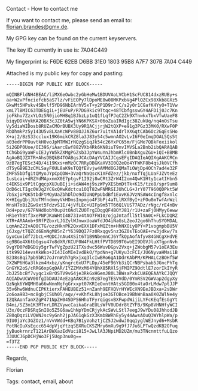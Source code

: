 Contact - How to contact me

If you want to contact me, please send an email to: [florian.brandes@gmx.de](mailto:florian.brandes@gmx.de).

My GPG key can be found on the current keyservers. 

The key ID currently in use is: 7A04C449

My fingerprint is: F6DE 62EB D6BB 31E0 1803  95B8 A7F7 307B 7A04 C449

Attached is my public key for copy and pasting:


	-----BEGIN PGP PUBLIC KEY BLOCK-----

	mQINBFldNH4BEAC/liMX6eOwbc2yGbHeMw1BDUVAoLVCbH1ScFUC814dxzRUBy+s
	aa+W2vPfnciefcb5aS7lz/vFiEOPy7lDpoME8w08MKPxbVg4PlQZCx98Xkb8GXz5
	GkwMt5HPskv4SBvlf5YD96NbIArhV5xT+y2P1D9rJrC/s2y0r1CGafK4YyO+T1Vw
	xmL7lBMIC63TDEGgiL+jEUFuP/R7DG9kic9Ttqc+48TCbfgsswGY4AFDij0Jc7Kn
	joFkhu7ZzxYLOz5N0jioMHBq1BJbzLp1uQ1fLqfPJqC2Zk9XTnwkxTbxVfwUaeF8
	biqyDDkVykKA20BX3cJZ0tA5wjYN6KPKSX+06oZuaIRdIgc38ZukUq/nq4nOsTsu
	Vy5diaWIDosb8RUZaCMOrBUBX3Uy9RQACjjrjW2tQXP+e91g3PGz33MK0/RXwF0P
	RbDhmkPz5y143U5v8LXaKcWPv88OJJAZ6ur7uitVA1drlXXGqtCAb6Oc2GqEsSHo
	X+aj2/BzS33cclux19K6mikCRZ8la3J83y54c5wmnAO2vLvI6F0eImqDOAL5Qs5t
	a03edrPPOuvtkH0voJpMTMWIrNQzgSiqJk54c26YxPC65m/FjGMe7QBkFoxiikol
	5i2GDP0Uoe/OI39S/iAarcEwf882VXb4Rk6KN8iuT9nvIMVSLa2Bnb2ibQARAQAB
	tChGbG9yaWFuIEJyYW5kZXMgPGZsb3JpYW4uYnJhbmRlc0BnbXguZGU+iQI+BBMB
	AgAoBQJZXTR+AhsDBQkB4TOABgsJCAcDAgYVCAIJCgsEFgIDAQIeAQIXgAAKCRCn
	9zB7egTESc34D/4i19Kxs+mMzOC7RRyDBGKaXV3I0Q2eQo4YFWKF8b4qsJk0VCfh
	dTSyGB9E3zCMLSayF0UL8aK9sTQQfEVvjw4AMMdOGJQMaTiOWjDp4OCh7ad4e32F
	ZMFS5bDfg1tQMyoJYpCpQDW+3VaQrNaQscK1XFdZez/jkb/nxfTqjLUaFJZVteEz
	1usLcai+dRZYdMApxnmX0E7ptgvF1I92j8wCRt3ZrW4I2om4QwK1Hty1catIHbn5
	c4EKSix9P1tCgqcpXUJuBEji+sdAW4mj9szWPyXESbmDtTk+K15/tze8/spr9um8
	QdD6cLTIgc0WJq2YCGxQKwKdctcu1OQT82wFNMRGIJUhCLG+JrY07T960QDPkt5W
	7bSxjoPQK5tbdFtMQyUaZbhDlDo9dIUNQPpUbdBf1ExvK6JVzNSAW4cIngf8xnlc
	K+HIgyQbjJUoTMfndmmyVkHDmsInpmjo4F3bPj4aTLlRXfByI+zFOu8mTwfAnWzl
	WnsH7oBiZGw9xt5FdzvS1E/4jVfLEc+UIFp9m5TT66Q1VUS77ADz/rNgc/rE4nBv
	Dd4+pzv/G7FNHd0obY0upUtOAdlZUOTrgIDqgQF4BOYJ81/r1U+zaFj0HMyy6eww
	HR1eYhBtf3xePNPJKaWHtI48731v4tAO7FW10/ojgJntafll5tl9A0C+FLkCDQRZ
	XTR+ARAAnb+9RfPZbxrLJGZylWJnwxUoaWfdJO4iNaGsLZeoJ2go6hThuSYOMDAL
	LqmAnZ2IvAQ8CTG/ozzHknPK2QxvEXX1DFxMQZtm+HhNXOiyOPY+P1vogmpbBU5V
	j6Jxg/tTQZCd6EmNgM85nZrY639DQI7Fz0Rxqgv5nz3GZ0sTEoOAE+rw3jdkw/7s
	GyxCuxidf72bcL+MQDCJnAu4XSit6T1B9NbemnCJ6YfkQpAofAfyv84GNCgXHdVE
	sg9BGe4X6tbGgsu47o8dXR/KCUF0W4FkLHtfPVTD899T6wbEI9DGVJluXTgpnNvh
	9vgYD0PdDGDiy5grTwfVgZpzU21TXsdwc56WuvDGpv2Vxq+jZWobgM57v1oEA3Eu
	itk99214evsKkWko+2I43IoMIeIvdBkO/YpdNn+g7UKyu3cFCI/JU6NyvaHMai1B
	B238sBqi7pb9bR17oJrnWzh7gRxjxq3lcIwBRo6gA1DdrKAbPM/KPHALCzBOHf5W
	JX2WP6HGa3lkzm4Hxbz/yKngrc6xU7PLDp/45eF96Yb3iQCrNBPsbab5JGncPhTg
	GnGYK2oS/cRRG6xpGqOAR/IYZZMVxM64YQhX85RXlSjFMIPZ9OdtlE7zorIkIYyR
	JbJ25bcBf7vyqc1xBrOSTV9vG4je3RkGxHGemJ80L3BWsaPxkCUAEQEAAYkCJQQY
	AQIADwUCWV00fgIbDAUJAeEzgAAKCRCn9zB7egTESVVdD/0YmRSV2GWVap2dgyXy
	QzNgk6YWQMH0a66wNnnNgfgGrxxpt07KRIeOxntHAts5GDB0x4taOrLMdw7ptJJP
	35v6hw6WdnuCIPKtierxFAHEUBEz51+nZanh9EFXQVrHYWEcXN9EeJBDxa+2sDWr
	2o6oa9B3+mc8gbjCSUh0l/aqv/+vKhfkL8hjoe3GTOBce19BhWnBaa0X0ZWlNe4y
	IZQkAonfanXZgP471NpZH045DPS6HhoTFyrqigsvBXFwpdWijiLYFcKEqfEsGgYt
	B4mi/SZ3m1K3MTnrLDRZVywcCaikaGraEULsWfV0UDdr8tZYFB/9Kp8VHNHfyWCI
	U3x/0czFDSRqSnI8o5Z5G6aw1hNpYDmCRjykAcSWvLStl7eegJ9wYDu08JhhodJB
	Z80qDqziLVQWNJsc9yGnh2jpJA61qkGzX3Kmb8WRhEy5y44AwsAOuQ3WYhlpWa/p
	9IU0jaYc3GZOz1/nVvVWdd+KBq7B1yVohztjCZ5J2wdwJ0qq1yglWEJnyd6+MsbR
	PotNcIuXsEgcc654dpVjqYtzqSBXRuCKSZMry6mXu9g9fJ7Ju6LPTwQzdKB2OFuq
	jyBuokrnrzT121ArBWXazEdVuci815+JwLlA3JNpiMD2UZm/mu3TNcnmttfuLQzo
	33UUCJ6pDCHjWo3Fj5Uqp3nu0g==
	=f3TZ
	-----END PGP PUBLIC KEY BLOCK-----

Regards,

Florian

Tags: contact, email, about
